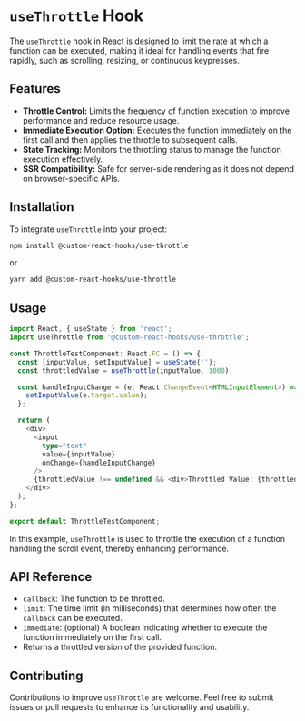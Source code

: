 # `useThrottle` Hook

The `useThrottle` hook in React is designed to limit the rate at which a function can be executed, making it ideal for handling events that fire rapidly, such as scrolling, resizing, or continuous keypresses.

## Features

- **Throttle Control:** Limits the frequency of function execution to improve performance and reduce resource usage.
- **Immediate Execution Option:** Executes the function immediately on the first call and then applies the throttle to subsequent calls.
- **State Tracking:** Monitors the throttling status to manage the function execution effectively.
- **SSR Compatibility:** Safe for server-side rendering as it does not depend on browser-specific APIs.

## Installation

To integrate `useThrottle` into your project:

```bash
npm install @custom-react-hooks/use-throttle
```

or

```bash
yarn add @custom-react-hooks/use-throttle
```

## Usage

```typescript
import React, { useState } from 'react';
import useThrottle from '@custom-react-hooks/use-throttle';

const ThrottleTestComponent: React.FC = () => {
  const [inputValue, setInputValue] = useState('');
  const throttledValue = useThrottle(inputValue, 1000);

  const handleInputChange = (e: React.ChangeEvent<HTMLInputElement>) => {
    setInputValue(e.target.value);
  };

  return (
    <div>
      <input
        type="text"
        value={inputValue}
        onChange={handleInputChange}
      />
      {throttledValue !== undefined && <div>Throttled Value: {throttledValue}</div>}
    </div>
  );
};

export default ThrottleTestComponent;
```

In this example, `useThrottle` is used to throttle the execution of a function handling the scroll event, thereby enhancing performance.

## API Reference

- `callback`: The function to be throttled.
- `limit`: The time limit (in milliseconds) that determines how often the `callback` can be executed.
- `immediate`: (optional) A boolean indicating whether to execute the function immediately on the first call.
- Returns a throttled version of the provided function.

## Contributing

Contributions to improve `useThrottle` are welcome. Feel free to submit issues or pull requests to enhance its functionality and usability.
